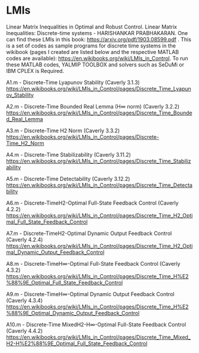 # LMIs
Linear Matrix Inequalities in Optimal and Robust Control.
Linear Matrix Inequalities: Discrete-time systems - HARISHANKAR PRABHAKARAN. 
One can find these LMIs in this book: https://arxiv.org/pdf/1903.08599.pdf . 
This is a set of codes as sample programs for discrete time systems in the wikibook (pages I created are listed below and the respective MATLAB codes are available): https://en.wikibooks.org/wiki/LMIs_in_Control.
To run these MATLAB codes, YALMIP TOOLBOX and solvers such as SeDuMi or IBM CPLEX is Required.

A1.m  - Discrete-Time Lyapunov Stability (Caverly 3.1.3)
https://en.wikibooks.org/wiki/LMIs_in_Control/pages/Discrete_Time_Lyapunov_Stability

A2.m  - Discrete-Time Bounded Real Lemma (H∞ norm) (Caverly 3.2.2)
https://en.wikibooks.org/wiki/LMIs_in_Control/pages/Discrete_Time_Bounded_Real_Lemma

A3.m  - Discrete-Time H2 Norm (Caverly 3.3.2)
https://en.wikibooks.org/wiki/LMIs_in_Control/pages/Discrete-Time_H2_Norm

A4.m  - Discrete-Time Stabilizability (Caverly 3.11.2)
https://en.wikibooks.org/wiki/LMIs_in_Control/pages/Discrete_Time_Stabilizability

A5.m  - Discrete-Time Detectability (Caverly 3.12.2)
https://en.wikibooks.org/wiki/LMIs_in_Control/pages/Discrete_Time_Detectability

A6.m  - Discrete-TimeH2-Optimal Full-State Feedback Control (Caverly 4.2.2)
https://en.wikibooks.org/wiki/LMIs_in_Control/pages/Discrete_Time_H2_Optimal_Full_State_Feedback_Control

A7.m  - Discrete-TimeH2-Optimal Dynamic Output Feedback Control (Caverly 4.2.4)
https://en.wikibooks.org/wiki/LMIs_in_Control/pages/Discrete_Time_H2_Optimal_Dynamic_Output_Feedback_Control

A8.m  - Discrete-TimeH∞-Optimal Full-State Feedback Control (Caverly 4.3.2)
https://en.wikibooks.org/wiki/LMIs_in_Control/pages/Discrete_Time_H%E2%88%9E_Optimal_Full_State_Feedback_Control

A9.m  - Discrete-TimeH∞-Optimal Dynamic Output Feedback Control (Caverly 4.3.4)
https://en.wikibooks.org/wiki/LMIs_in_Control/pages/Discrete_Time_H%E2%88%9E_Optimal_Dynamic_Output_Feedback_Control

A10.m  - Discrete-Time MixedH2-H∞-Optimal Full-State Feedback Control (Caverly 4.4.2)
https://en.wikibooks.org/wiki/LMIs_in_Control/pages/Discrete_Time_Mixed_H2-H%E2%88%9E_Optimal_Full_State_Feedback_Control
